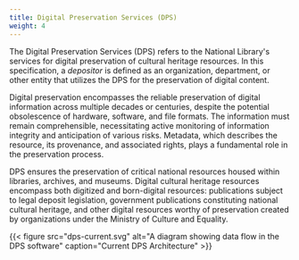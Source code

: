 ```yaml
---
title: Digital Preservation Services (DPS)
weight: 4
---
```


The Digital Preservation Services (DPS) refers to the National Library's services for digital preservation of cultural heritage resources.
In this specification, a *depositor* is defined as an organization, department, or other entity that utilizes the DPS for the preservation of digital content.

Digital preservation encompasses the reliable preservation of digital information across multiple decades or centuries, despite the potential obsolescence of hardware, software, and file formats. 
The information must remain comprehensible, necessitating active monitoring of information integrity and anticipation of various risks. 
Metadata, which describes the resource, its provenance, and associated rights, plays a fundamental role in the preservation process.

DPS ensures the preservation of critical national resources housed within libraries, archives, and museums. 
Digital cultural heritage resources encompass both digitized and born-digital resources: publications subject to legal deposit legislation, government publications constituting national cultural heritage, and other digital resources worthy of preservation created by organizations under the Ministry of Culture and Equality.

{{< figure src="dps-current.svg" alt="A diagram showing data flow in the DPS software" caption="Current DPS Architecture" >}}